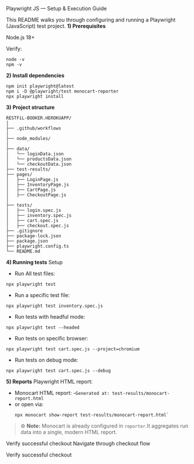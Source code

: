 Playwright JS — Setup & Execution Guide

This README walks you through configuring and running a Playwright (JavaScript) test project.
**1) Prerequisites**

Node.js 18+

Verify:
```
node -v
npm -v
```
**2) Install dependencies**
```
npm init playwright@latest
npm i -D @playwright/test monocart-reporter 
npx playwright install
```
**3) Project structure**

```
RESTFiL-BOOKER.HEROKUAPP/
│
├── .github/workflows
│
├── node_modules/
│
├── data/
│   └── loginData.json
│   └── productsData.json
│   └── checkoutData.json
├── test-results/
├── pages/
│   ├── LoginPage.js
│   ├── InventoryPage.js
│   ├── CartPage.js
│   ├── CheckoutPage.js
│
├── tests/
│   ├── login.spec.js 
│   ├── inventory.spec.js
│   ├── cart.spec.js
│   ├── checkout.spec.js
├── .gitignore
├── package-lock.json
├── package.json
├── playwright.config.ts
└── README.md
```
**4) Running tests**
Setup

- Run All test files:
```
npx playwright test
```

- Run a specific test file:
```
npx playwright test inventory.spec.js
```
- Run tests with headful mode:
```
npx playwright test --headed
```
- Run tests on specific browser:
```
npx playwright test cart.spec.js --project=chromium
```
- Run tests on debug mode:
```
npx playwright test cart.spec.js --debug
```

**5) Reports**
Playwright HTML report:
- Monocart HTML report:
  -`Generated at: test-results/monocart-report.html`
- or open via:
    ```
    npx monocart show-report test-results/monocart-report.html`
    ```
> ⚙️ **Note:** Monocart is already configured in `reporter`.It aggregates run data into a single, modern HTML report.


Verify successful checkout
Navigate through checkout flow

Verify successful checkout
